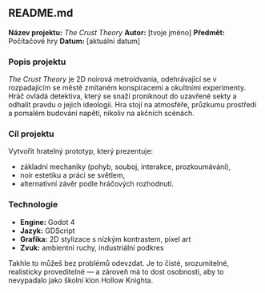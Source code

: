 ## **README.md**

**Název projektu:** *The Crust Theory*
**Autor:** [tvoje jméno]
**Předmět:** Počítačové hry
**Datum:** [aktuální datum]

### **Popis projektu**

*The Crust Theory* je 2D noirová metroidvania, odehrávající se v rozpadajícím se městě zmítaném konspiracemi a okultními experimenty.
Hráč ovládá detektiva, který se snaží proniknout do uzavřené sekty a odhalit pravdu o jejich ideologii.
Hra stojí na atmosféře, průzkumu prostředí a pomalém budování napětí, nikoliv na akčních scénách.

### **Cíl projektu**

Vytvořit hratelný prototyp, který prezentuje:

* základní mechaniky (pohyb, souboj, interakce, prozkoumávání),
* noir estetiku a práci se světlem,
* alternativní závěr podle hráčových rozhodnutí.

### **Technologie**

* **Engine:** Godot 4
* **Jazyk:** GDScript
* **Grafika:** 2D stylizace s nízkým kontrastem, pixel art
* **Zvuk:** ambientní ruchy, industriální podkres

Takhle to můžeš bez problémů odevzdat.
Je to čisté, srozumitelné, realisticky proveditelné — a zároveň má to dost osobnosti, aby to nevypadalo jako školní klon Hollow Knighta.
